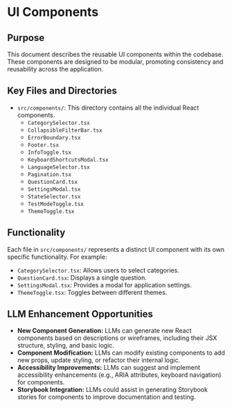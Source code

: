 # UI Components

## Purpose
This document describes the reusable UI components within the codebase. These components are designed to be modular, promoting consistency and reusability across the application.

## Key Files and Directories
- `src/components/`: This directory contains all the individual React components.
    - `CategorySelector.tsx`
    - `CollapsibleFilterBar.tsx`
    - `ErrorBoundary.tsx`
    - `Footer.tsx`
    - `InfoToggle.tsx`
    - `KeyboardShortcutsModal.tsx`
    - `LanguageSelector.tsx`
    - `Pagination.tsx`
    - `QuestionCard.tsx`
    - `SettingsModal.tsx`
    - `StateSelector.tsx`
    - `TestModeToggle.tsx`
    - `ThemeToggle.tsx`

## Functionality
Each file in `src/components/` represents a distinct UI component with its own specific functionality. For example:
- `CategorySelector.tsx`: Allows users to select categories.
- `QuestionCard.tsx`: Displays a single question.
- `SettingsModal.tsx`: Provides a modal for application settings.
- `ThemeToggle.tsx`: Toggles between different themes.

## LLM Enhancement Opportunities
- **New Component Generation:** LLMs can generate new React components based on descriptions or wireframes, including their JSX structure, styling, and basic logic.
- **Component Modification:** LLMs can modify existing components to add new props, update styling, or refactor their internal logic.
- **Accessibility Improvements:** LLMs can suggest and implement accessibility enhancements (e.g., ARIA attributes, keyboard navigation) for components.
- **Storybook Integration:** LLMs could assist in generating Storybook stories for components to improve documentation and testing.